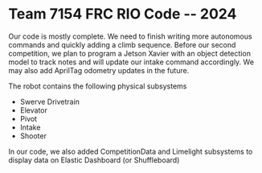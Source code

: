 <h1>Team 7154 FRC RIO Code -- 2024</h1>
<p>Our code is mostly complete. We need to finish writing more autonomous commands and quickly adding a climb sequence. Before our second competition, we plan to program a Jetson Xavier with an object detection model to track notes and will update our intake command accordingly. We may also add AprilTag odometry updates in the future.</p>

<p>The robot contains the following physical subsystems</p>
<ul>
  <li>Swerve Drivetrain</li>
  <li>Elevator</li>
  <li>Pivot</li>
  <li>Intake</li>
  <li>Shooter</li>
</ul>

<p>In our code, we also added CompetitionData and Limelight subsystems to display data on Elastic Dashboard (or Shuffleboard)</p>
